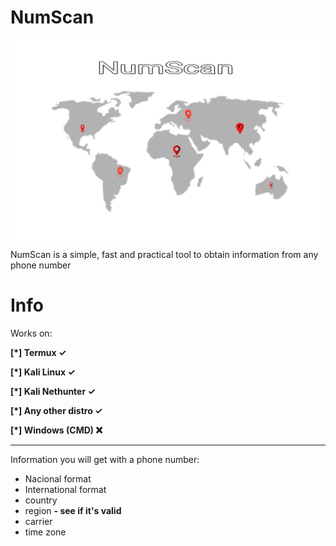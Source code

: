 # NumScan
![Logo](Photos/Logo.jpg)
NumScan is a simple, fast and practical tool to obtain information from any phone number
# Info
Works on:
 
 **[*] Termux ✓**
 
 **[*] Kali Linux ✓**
 
 **[*] Kali Nethunter ✓**
 
 **[*] Any other distro ✓**
 
 **[*] Windows (CMD) ❌**

_______________________

Information you will get with a phone number:

- Nacional format
- International format
- country
- region
**- see if it's valid**
- carrier
- time zone
